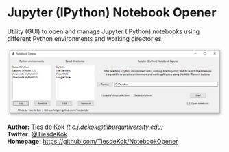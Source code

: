 # Jupyter (IPython) Notebook Opener

Utility (GUI) to open and manage Jupyter (IPython) notebooks using different Python environments and working directories. 

![Notebook Opener](https://raw.githubusercontent.com/TiesdeKok/NotebookOpener/master/example.png)

**Author:**   Ties de Kok *(t.c.j.dekok@tilburguniversity.edu)*  
**Twitter:** [@TiesdeKok](https://twitter.com/TiesdeKok/)  
**Homepage:**    https://github.com/TiesdeKok/NotebookOpener  